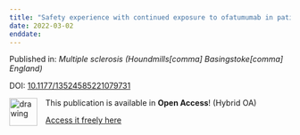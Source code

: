 ```yaml
---
title: "Safety experience with continued exposure to ofatumumab in patients with relapsing forms of multiple sclerosis for up to 3.5 years."
date: 2022-03-02
enddate:
---
```


Published in: *Multiple sclerosis (Houndmills[comma] Basingstoke[comma] England)*

DOI: [10.1177/13524585221079731](https://doi.org/10.1177/13524585221079731)

<img src="https://upload.wikimedia.org/wikipedia/commons/thumb/7/77/Open_Access_logo_PLoS_transparent.svg/800px-Open_Access_logo_PLoS_transparent.svg.png" alt="drawing" width="50" align="left"/> &nbsp;&nbsp;&nbsp;This publication is available in **Open Access**! (Hybrid OA)

&nbsp;&nbsp;&nbsp;[Access it freely here](https://journals.sagepub.com/doi/pdf/10.1177/13524585221079731
)

